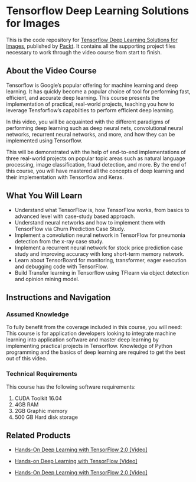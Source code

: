 # Tensorflow Deep Learning Solutions for Images
This is the code repository for [Tensorflow Deep Learning Solutions for Images](https://www.packtpub.com/big-data-and-business-intelligence/tensorflow-deep-learning-solutions-images-video?utm_source=github&utm_medium=repository&utm_campaign=9781788396899), published by [Packt](https://www.packtpub.com/?utm_source=github). It contains all the supporting project files necessary to work through the video course from start to finish.
## About the Video Course
Tensorflow is Google’s popular offering for machine learning and deep learning. It has quickly become a popular choice of tool for performing fast, efficient, and accurate deep learning. This course presents the implementation of practical, real-world projects, teaching you how to leverage Tensforflow’s capabilties to perform efficient deep learning. 

In this video, you will be acquainted with the different paradigms of performing deep learning such as deep neural nets, convolutional neural networks, recurrent neural networks, and more, and how they can be implemented using Tensorflow. 

This will be demonstrated with the help of end-to-end implementations of three real-world projects on popular topic areas such as natural language processing, image classification, fraud detection, and more. By the end of this course, you will have mastered all the concepts of deep learning and their implementation with Tensorflow and Keras.

<H2>What You Will Learn</H2>
<DIV class=book-info-will-learn-text>
<UL>
<LI>Understand what TensorFlow is, how TensorFlow works, from basics to advanced level with case-study based approach. 
<LI>Understand neural networks and how to implement them with TensorFlow via Churn Prediction Case Study. 
<LI>Implement a convolution neural network in TensorFlow for pneumonia detection from the x-ray case study. 
<LI>Implement a recurrent neural network for stock price prediction case study and improving accuracy with long short-term memory network. 
<LI>Learn about TensorBoard for monitoring, transformer, eager execution and debugging code with TensorFlow. 
<LI>Build Transfer learning in Tensorflow using TFlearn via object detection and opinion mining model. </LI></UL></DIV>

## Instructions and Navigation
### Assumed Knowledge
To fully benefit from the coverage included in this course, you will need:<br/>
This course is for application developers looking to integrate machine learning into application software and master deep learning by implementing practical projects in Tensorflow. Knowledge of Python programming and the basics of deep learning are required to get the best out of this video.
### Technical Requirements
This course has the following software requirements:<br/>
1. CUDA Toolkit 16.04
2. 4GB RAM
3. 2GB Graphic memory
4. 500 GB Hard disk storage

## Related Products
* [Hands-On Deep Learning with TensorFlow 2.0 [Video]](https://www.packtpub.com/application-development/hands-deep-learning-tensorflow-20-video?utm_source=github&utm_medium=repository&utm_campaign=9781789951707)

* [Hands-on Deep Learning with TensorFlow [Video]](https://www.packtpub.com/big-data-and-business-intelligence/hands-deep-learning-tensorflow-video?utm_source=github&utm_medium=repository&utm_campaign=9781789344752)

* [Hands-On Deep Learning with TensorFlow 2.0 [Video]](https://www.packtpub.com/application-development/hands-deep-learning-tensorflow-20-video?utm_source=github&utm_medium=repository&utm_campaign=9781789951707)

